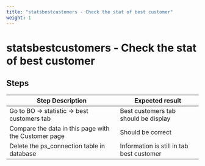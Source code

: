 ```yaml
---
title: "statsbestcustomers - Check the stat of best customer"
weight: 1
---
```


# statsbestcustomers - Check the stat of best customer
## Steps
| Step Description | Expected result |
| ----- | ----- |
| Go to BO -> statistic -> best customers tab | Best customers tab should be display |
| Compare the data in this page with the Customer page | Should be correct |
| Delete the ps_connection table in database | Information is still in tab best customer |
